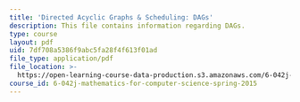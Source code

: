 ```yaml
---
title: 'Directed Acyclic Graphs & Scheduling: DAGs'
description: This file contains information regarding DAGs.
type: course
layout: pdf
uid: 7df708a5386f9abc5fa28f4f613f01ad
file_type: application/pdf
file_location: >-
  https://open-learning-course-data-production.s3.amazonaws.com/6-042j-mathematics-for-computer-science-spring-2015/7df708a5386f9abc5fa28f4f613f01ad_MIT6_042JS15_DAGs.pdf
course_id: 6-042j-mathematics-for-computer-science-spring-2015
---
```

